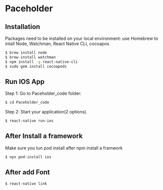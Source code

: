# Paceholder

## Installation
Packages need to be installed on your local environment: use Homebrew to intall Node, Watchman, React Native CLI, cocoapos

```bash
$ brew install node
$ brew install watchman
$ npm install -g react-native-cli
$ sudo gem install cocoapods
```

## Run IOS App 

Step 1: Go to Paceholder_code folder:
```bash
$ cd Paceholder_code
```

Step 2: Start your application(2 options). 
```bash
$ react-native run-ios
```

## After Install a framework
Make sure you tun pod install after npm install a framwork
```bash
$ npx pod-install ios
```

## After add Font
```bash
$ react-native link
```